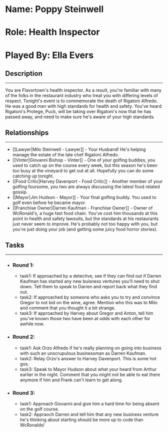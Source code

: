 # Name: Poppy Steinwell
# Role: Health Inspector
# Played By: Ella Evers

## Description
---
You are Flavortown's health inspector. As a result, you're familiar with many of the folks in the restaurant industry who treat you with differing levels of respect. Tonight's event is to commemorate the death of Rigatoni Alfredo. He was a good man with high standards for health and safety. You've heard Rigatoni's Protege, Puck, will be taking over Rigatoni's now that he has passed away, and need to make sure he's aware of your high standards.

## Relationships
---
- [[Lawyer|Milo Steinwell - Lawyer]]  - Your Husband! He's helping manage the estate of the late chef Rigatoni Alfredo.
- [[Vinter|Giovanni Bishop - Vinter]]  - One of your golfing buddies, you used to catch up on the course every week, but this season he's been too busy at the vineyard to get out at all. Hopefully you can do some catching up tonight.
- [[Food Critic|Harvey Davenport - Food Critic]]  - Another member of your golfing foursome, you two are always discussing the latest food related gossip.
- [[Mayor|Jim Hudson - Mayor]]  - Your final golfing buddy. You used to golf even before he became mayor.
- [[Franchise Owner|Darren Kaufman - Franchise Owner]] - Owner of WcRonald's, a huge fast food chain. You've cost him thousands at this point in health and safety lawsuits, but the standards at his restaurants just never seem to improve.  He's probably not too happy with you, but you're just doing your job (and getting some juicy food horror stories).


## Tasks
___
- ### Round 1:
	- task1: If approached by a detective, see if they can find out if Darren Kaufman has started any new buisness ventures you'll need to shut down.  Tell them to speak to Darren and report back what they find out.
	- task2: If approached by someone who asks you to try and convince Gregor to not bid on the wine, agree. Mention who this was to Milo and comment that you thought it a bit strange.
	- task3: If approached by Harvey about Gregor and Anton, tell him you've known those two have been at odds with each other for awhile now.
- ### Round 2:
	- task1: Ask Orzo Alfredo if he's really planning on going into business with such an unscrupulous businessman as Darren Kaufman.
	- task2: Relay Orzo's answer to Harvey Davenport. This is some hot gos.
	- task3: Speak to Mayor Hudson about what your heard from Arthur earlier in the night. Comment that you might not be able to eat there anymore if him and Frank can't learn to get along.
- ### Round 3:
	- task1: Approach Giovanni and give him a hard time for being absent on the golf course. 
	- task2: Appraoch Darren and tell him that any new business venture he's thinking about starting should be more up to code than WcRonalds!